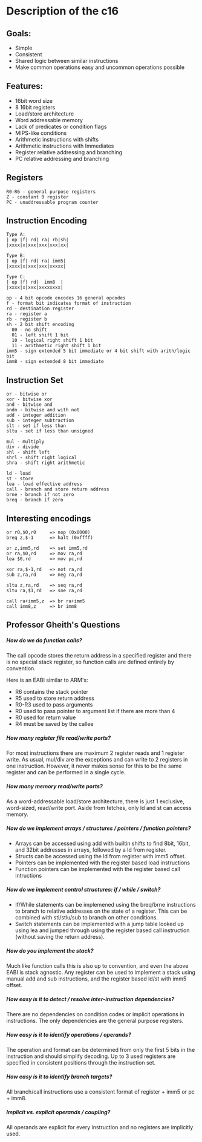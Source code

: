 # Description of the c16

## Goals:
 - Simple
 - Consistent
 - Shared logic between similar instructions
 - Make common operations easy and uncommon operations possible

## Features:
 - 16bit word size
 - 8 16bit registers
 - Load/store architecture
 - Word addressable memory
 - Lack of predicates or condition flags
 - MIPS-like conditions
 - Arithmetic instructions with shifts
 - Arithmetic instructions with Immediates
 - Register relative addressing and branching
 - PC relative addressing and branching


## Registers

    R0-R6 - general purpose registers
    Z - constant 0 register
    PC - unaddressable program counter


## Instruction Encoding

    Type A:
    | op |f| rd| ra| rb|sh|
    |xxxx|x|xxx|xxx|xxx|xx|
    
    Type B:
    | op |f| rd| ra| imm5|
    |xxxx|x|xxx|xxx|xxxxx|
    
    Type C:
    | op |f| rd|  imm8  |
    |xxxx|x|xxx|xxxxxxxx|
    
    op - 4 bit opcode encodes 16 general opcodes
    f - format bit indicates format of instruction
    rd - destination register
    ra - register a
    rb - register b
    sh - 2 bit shift encoding
      00 - no shift
      01 - left shift 1 bit
      10 - logical right shift 1 bit
      11 - arithmetic right shift 1 bit
    imm5 - sign extended 5 bit immediate or 4 bit shift with arith/logic bit
    imm8 - sign extended 8 bit immediate
    

## Instruction Set

    or - bitwise or
    xor - bitwise xor
    and - bitwise and
    andn - bitwise and with not
    add - integer addition
    sub - integer subtraction
    slt - set if less than
    sltu - set if less than unsigned
    
    mul - multiply
    div - divide
    shl - shift left
    shrl - shift right logical
    shra - shift right arithmetic
    
    ld - load
    st - store
    lea - load effective address
    call - branch and store return address
    brne - branch if not zero
    breq - branch if zero


## Interesting encodings

    or r0,$0,r0     => nop (0x0000)
    breq z,$-1      => halt (0xffff)
    
    or z,imm5,rd    => set imm5,rd
    or ra,$0,rd     => mov ra,rd
    lea $0,rd       => mov pc,rd

    xor ra,$-1,rd   => not ra,rd
    sub z,ra,rd     => neg ra,rd

    sltu z,ra,rd    => seq ra,rd
    sltu ra,$1,rd   => sne ra,rd
    
    call ra+imm5,z  => br ra+imm5
    call imm8,z     => br imm8


## Professor Gheith's Questions

##### How do we do function calls?
The call opcode stores the return address in a specified register and there is 
no special stack register, so function calls are defined entirely by convention. 

Here is an EABI similar to ARM's:
 * R6 contains the stack pointer
 * R5 used to store return address
 * R0-R3 used to pass arguments
 * R0 used to pass pointer to argument list if there are more than 4
 * R0 used for return value
 * R4 must be saved by the callee

##### How many register file read/write ports?
For most instructions there are maximum 2 register reads and 1 register write.
As usual, mul/div are the exceptions and can write to 2 registers in one 
instruction. However, it never makes sense for this to be the same register 
and can be performed in a single cycle.

##### How many memory read/write ports?
As a word-addressable load/store architecture, there is just 1 exclusive, 
word-sized, read/write port. Aside from fetches, only ld and st can access memory.

##### How do we implement arrays / structures / pointers / function pointers?
 * Arrays can be accessed using add with builtin shifts to find 8bit, 16bit, 
   and 32bit addresses in arrays, followed by a ld from register.
 * Structs can be accessed using the ld from register with imm5 offset. 
 * Pointers can be implemented with the register based load instructions
 * Function pointers can be implemented with the register based call intructions

##### How do we implement control structures: if / while / switch?
 * If/While statements can be implemened using the breq/brne instructions to 
   branch to relative addresses on the state of a register. This can be 
   combined with stl/stlu/sub to branch on other conditions.
 * Switch statements can be implemented with a jump table looked up using 
   lea and jumped through using the register based call instruction 
   (without saving the return address).

##### How do you implement the stack?
Much like function calls this is also up to convention, and even the above 
EABI is stack agnostic. Any register can be used to implement a stack using 
manual add and sub instructions, and the register based ld/st with imm5 offset.

##### How easy is it to detect / resolve inter-instruction dependencies?
There are no dependencies on condition codes or implicit operations in 
instructions. The only dependencies are the general purpose registers.

##### How easy is it to identify operations / operands?
The operation and format can be determined from only the first 5 bits 
in the instruction and should simplify decoding. Up to 3 used registers are 
specified in consistent positions through the instruction set.

##### How easy is it to identify branch targets?
All branch/call instructions use a consistent format of 
register + imm5 or pc + imm8. 

##### Implicit vs. explicit operands / coupling?
All operands are explicit for every instruction and no registers 
are implicitly used.

